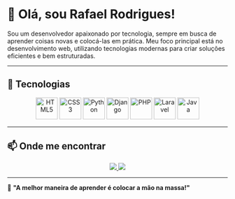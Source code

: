 # 👋 Olá, sou Rafael Rodrigues!

Sou um desenvolvedor apaixonado por tecnologia, sempre em busca de aprender coisas novas e colocá-las em prática. Meu foco principal está no desenvolvimento web, utilizando tecnologias modernas para criar soluções eficientes e bem estruturadas.  

---

## 🚀 Tecnologias  

<div align="center">
    <img src="https://cdn.jsdelivr.net/gh/devicons/devicon/icons/html5/html5-original.svg" alt="HTML5" width="50px" height="50px"/>
    <img src="https://cdn.jsdelivr.net/gh/devicons/devicon/icons/css3/css3-original.svg" alt="CSS3" width="50px" height="50px"/>
    <img src="https://cdn.jsdelivr.net/gh/devicons/devicon/icons/python/python-original.svg" alt="Python" width="50px" height="50px"/>
    <img src="https://cdn.worldvectorlogo.com/logos/django.svg" alt="Django" width="50px" height="50px"/>
    <img src="https://cdn.jsdelivr.net/gh/devicons/devicon/icons/php/php-original.svg" alt="PHP" width="50px" height="50px"/>
    <img src="https://upload.wikimedia.org/wikipedia/commons/9/9a/Laravel.svg" alt="Laravel" width="50px" height="50px"/>
    <img src="https://cdn.jsdelivr.net/gh/devicons/devicon/icons/java/java-original.svg" alt="Java" width="50px" height="50px"/>
</div>

---

## 📫 Onde me encontrar  

<div align="center">
    <a href="https://www.linkedin.com/in/rafael-rodrigues-1603282a5/" target="_blank">
        <img src="https://img.shields.io/badge/LinkedIn-0077B5?style=for-the-badge&logo=linkedin&logoColor=white" />
    </a>
    <a href="https://www.instagram.com/rafaelszx_/" target="_blank">
        <img src="https://img.shields.io/badge/Instagram-E4405F?style=for-the-badge&logo=instagram&logoColor=white" />
    </a>
</div>

---

🎯 **"A melhor maneira de aprender é colocar a mão na massa!"**  
